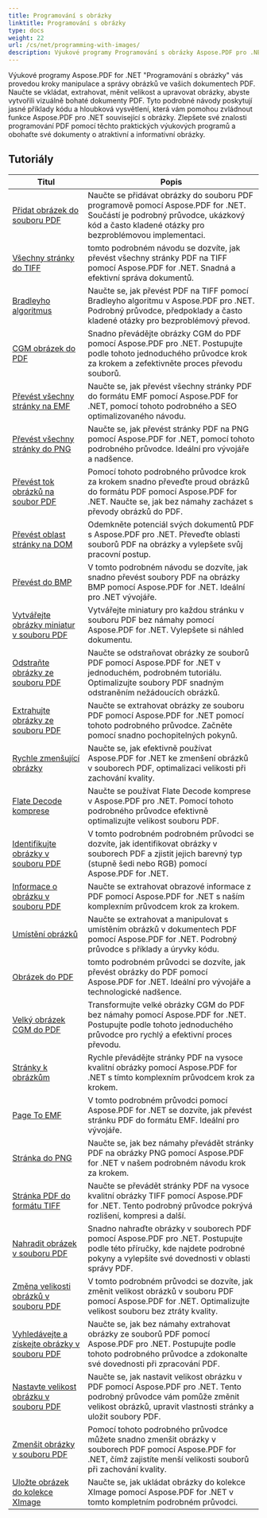 ```yaml
---
title: Programování s obrázky
linktitle: Programování s obrázky
type: docs
weight: 22
url: /cs/net/programming-with-images/
description: Výukové programy Programování s obrázky Aspose.PDF pro .NET vás naučí, jak manipulovat a spravovat obrázky v dokumentech PDF.
---
```


Výukové programy Aspose.PDF for .NET "Programování s obrázky" vás provedou kroky manipulace a správy obrázků ve vašich dokumentech PDF. Naučte se vkládat, extrahovat, měnit velikost a upravovat obrázky, abyste vytvořili vizuálně bohaté dokumenty PDF. Tyto podrobné návody poskytují jasné příklady kódu a hloubková vysvětlení, která vám pomohou zvládnout funkce Aspose.PDF pro .NET související s obrázky. Zlepšete své znalosti programování PDF pomocí těchto praktických výukových programů a obohaťte své dokumenty o atraktivní a informativní obrázky.

## Tutoriály
| Titul | Popis |
| --- | --- | 
| [Přidat obrázek do souboru PDF](./add-image/) | Naučte se přidávat obrázky do souboru PDF programově pomocí Aspose.PDF for .NET. Součástí je podrobný průvodce, ukázkový kód a často kladené otázky pro bezproblémovou implementaci. |  
| [Všechny stránky do TIFF](./all-pages-to-tiff/) | tomto podrobném návodu se dozvíte, jak převést všechny stránky PDF na TIFF pomocí Aspose.PDF for .NET. Snadná a efektivní správa dokumentů. |  
| [Bradleyho algoritmus](./bradley-algorithm/) | Naučte se, jak převést PDF na TIFF pomocí Bradleyho algoritmu v Aspose.PDF pro .NET. Podrobný průvodce, předpoklady a často kladené otázky pro bezproblémový převod. |  
| [CGM obrázek do PDF](./cgm-image-to-pdf/) | Snadno převádějte obrázky CGM do PDF pomocí Aspose.PDF pro .NET. Postupujte podle tohoto jednoduchého průvodce krok za krokem a zefektivněte proces převodu souborů. |  
| [Převést všechny stránky na EMF](./convert-all-pages-to-emf/) | Naučte se, jak převést všechny stránky PDF do formátu EMF pomocí Aspose.PDF for .NET, pomocí tohoto podrobného a SEO optimalizovaného návodu. |  
| [Převést všechny stránky do PNG](./convert-all-pages-to-png/) | Naučte se, jak převést stránky PDF na PNG pomocí Aspose.PDF for .NET, pomocí tohoto podrobného průvodce. Ideální pro vývojáře a nadšence. |  
| [Převést tok obrázků na soubor PDF](./convert-image-stream-to-pdf/) | Pomocí tohoto podrobného průvodce krok za krokem snadno převeďte proud obrázků do formátu PDF pomocí Aspose.PDF for .NET. Naučte se, jak bez námahy zacházet s převody obrázků do PDF. |  
| [Převést oblast stránky na DOM](./convert-page-region-to-dom/) | Odemkněte potenciál svých dokumentů PDF s Aspose.PDF pro .NET. Převeďte oblasti souborů PDF na obrázky a vylepšete svůj pracovní postup. |  
| [Převést do BMP](./convert-to-bmp/) | V tomto podrobném návodu se dozvíte, jak snadno převést soubory PDF na obrázky BMP pomocí Aspose.PDF for .NET. Ideální pro .NET vývojáře. |  
| [Vytvářejte obrázky miniatur v souboru PDF](./create-thumbnail-images/) | Vytvářejte miniatury pro každou stránku v souboru PDF bez námahy pomocí Aspose.PDF for .NET. Vylepšete si náhled dokumentu. |  
| [Odstraňte obrázky ze souboru PDF](./delete-images/) | Naučte se odstraňovat obrázky ze souborů PDF pomocí Aspose.PDF for .NET v jednoduchém, podrobném tutoriálu. Optimalizujte soubory PDF snadným odstraněním nežádoucích obrázků. |  
| [Extrahujte obrázky ze souboru PDF](./extract-images/) | Naučte se extrahovat obrázky ze souboru PDF pomocí Aspose.PDF for .NET pomocí tohoto podrobného průvodce. Začněte pomocí snadno pochopitelných pokynů. |  
| [Rychle zmenšující obrázky](./fast-shrink-images/) | Naučte se, jak efektivně používat Aspose.PDF for .NET ke zmenšení obrázků v souborech PDF, optimalizaci velikosti při zachování kvality. |  
| [Flate Decode komprese](./flate-decode-compression/) | Naučte se používat Flate Decode komprese v Aspose.PDF pro .NET. Pomocí tohoto podrobného průvodce efektivně optimalizujte velikost souboru PDF. |  
| [Identifikujte obrázky v souboru PDF](./identify-images/) | V tomto podrobném podrobném průvodci se dozvíte, jak identifikovat obrázky v souborech PDF a zjistit jejich barevný typ (stupně šedi nebo RGB) pomocí Aspose.PDF for .NET. |  
| [Informace o obrázku v souboru PDF](./image-information/) | Naučte se extrahovat obrazové informace z PDF pomocí Aspose.PDF for .NET s naším komplexním průvodcem krok za krokem. |  
| [Umístění obrázků](./image-placements/) | Naučte se extrahovat a manipulovat s umístěním obrázků v dokumentech PDF pomocí Aspose.PDF for .NET. Podrobný průvodce s příklady a úryvky kódu. |  
| [Obrázek do PDF](./image-to-pdf/) | tomto podrobném průvodci se dozvíte, jak převést obrázky do PDF pomocí Aspose.PDF for .NET. Ideální pro vývojáře a technologické nadšence. |  
| [Velký obrázek CGM do PDF](./large-cgm-image-to-pdf/) | Transformujte velké obrázky CGM do PDF bez námahy pomocí Aspose.PDF for .NET. Postupujte podle tohoto jednoduchého průvodce pro rychlý a efektivní proces převodu. |  
| [Stránky k obrázkům](./pages-to-images/) | Rychle převádějte stránky PDF na vysoce kvalitní obrázky pomocí Aspose.PDF for .NET s tímto komplexním průvodcem krok za krokem. |  
| [Page To EMF](./page-to-emf/) | V tomto podrobném průvodci pomocí Aspose.PDF for .NET se dozvíte, jak převést stránku PDF do formátu EMF. Ideální pro vývojáře. |  
| [Stránka do PNG](./page-to-png/) | Naučte se, jak bez námahy převádět stránky PDF na obrázky PNG pomocí Aspose.PDF for .NET v našem podrobném návodu krok za krokem. |  
| [Stránka PDF do formátu TIFF](./page-to-tiff/) | Naučte se převádět stránky PDF na vysoce kvalitní obrázky TIFF pomocí Aspose.PDF for .NET. Tento podrobný průvodce pokrývá rozlišení, kompresi a další. |  
| [Nahradit obrázek v souboru PDF](./replace-image/) | Snadno nahraďte obrázky v souborech PDF pomocí Aspose.PDF pro .NET. Postupujte podle této příručky, kde najdete podrobné pokyny a vylepšíte své dovednosti v oblasti správy PDF. |  
| [Změna velikosti obrázků v souboru PDF](./resize-images/) | V tomto podrobném průvodci se dozvíte, jak změnit velikost obrázků v souboru PDF pomocí Aspose.PDF for .NET. Optimalizujte velikost souboru bez ztráty kvality. |  
| [Vyhledávejte a získejte obrázky v souboru PDF](./search-and-get-images/) | Naučte se, jak bez námahy extrahovat obrázky ze souborů PDF pomocí Aspose.PDF pro .NET. Postupujte podle tohoto podrobného průvodce a zdokonalte své dovednosti při zpracování PDF. |  
| [Nastavte velikost obrázku v souboru PDF](./set-image-size/) | Naučte se, jak nastavit velikost obrázku v PDF pomocí Aspose.PDF pro .NET. Tento podrobný průvodce vám pomůže změnit velikost obrázků, upravit vlastnosti stránky a uložit soubory PDF. |  
| [Zmenšit obrázky v souboru PDF](./shrink-images/) | Pomocí tohoto podrobného průvodce můžete snadno zmenšit obrázky v souborech PDF pomocí Aspose.PDF for .NET, čímž zajistíte menší velikosti souborů při zachování kvality. |  
| [Uložte obrázek do kolekce XImage](./store-image-in-ximage-collection/) |  Naučte se, jak ukládat obrázky do kolekce XImage pomocí Aspose.PDF for .NET v tomto kompletním podrobném průvodci. |  